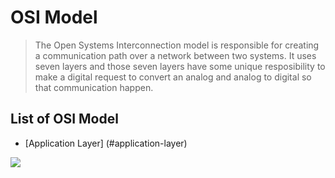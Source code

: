 # OSI Model
> The Open Systems Interconnection model is responsible for creating a communication path over a network between two systems. It uses seven layers and those seven layers have some unique resposibility to make a digital request to convert an analog and analog to digital so that communication happen. 

## List of OSI Model
- [Application Layer] (#application-layer)

<img src="/home/salekin/Pictures/osi.png"  />

